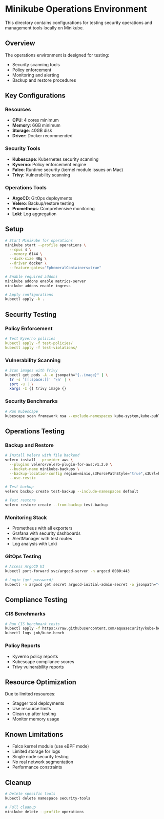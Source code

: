 # Minikube Operations Environment

This directory contains configurations for testing security operations and management tools locally on Minikube.

## Overview

The operations environment is designed for testing:
- Security scanning tools
- Policy enforcement
- Monitoring and alerting
- Backup and restore procedures

## Key Configurations

### Resources
- **CPU**: 4 cores minimum
- **Memory**: 6GB minimum
- **Storage**: 40GB disk
- **Driver**: Docker recommended

### Security Tools
- **Kubescape**: Kubernetes security scanning
- **Kyverno**: Policy enforcement engine
- **Falco**: Runtime security (kernel module issues on Mac)
- **Trivy**: Vulnerability scanning

### Operations Tools
- **ArgoCD**: GitOps deployments
- **Velero**: Backup/restore testing
- **Prometheus**: Comprehensive monitoring
- **Loki**: Log aggregation

## Setup

```bash
# Start Minikube for operations
minikube start --profile operations \
  --cpus 4 \
  --memory 6144 \
  --disk-size 40g \
  --driver docker \
  --feature-gates="EphemeralContainers=true"

# Enable required addons
minikube addons enable metrics-server
minikube addons enable ingress

# Apply configurations
kubectl apply -k .
```

## Security Testing

### Policy Enforcement
```yaml
# Test Kyverno policies
kubectl apply -f test-policies/
kubectl apply -f test-violations/
```

### Vulnerability Scanning
```bash
# Scan images with Trivy
kubectl get pods -A -o jsonpath="{..image}" | \
  tr -s '[[:space:]]' '\n' | \
  sort -u | \
  xargs -I {} trivy image {}
```

### Security Benchmarks
```bash
# Run Kubescape
kubescape scan framework nsa --exclude-namespaces kube-system,kube-public
```

## Operations Testing

### Backup and Restore
```bash
# Install Velero with file backend
velero install --provider aws \
  --plugins velero/velero-plugin-for-aws:v1.2.0 \
  --bucket-name minikube-backups \
  --backup-location-config region=minio,s3ForcePathStyle="true",s3Url=http://minio.velero.svc:9000 \
  --use-restic

# Test backup
velero backup create test-backup --include-namespaces default

# Test restore
velero restore create --from-backup test-backup
```

### Monitoring Stack
- Prometheus with all exporters
- Grafana with security dashboards
- AlertManager with test routes
- Log analysis with Loki

### GitOps Testing
```bash
# Access ArgoCD UI
kubectl port-forward svc/argocd-server -n argocd 8080:443

# Login (get password)
kubectl -n argocd get secret argocd-initial-admin-secret -o jsonpath="{.data.password}" | base64 -d
```

## Compliance Testing

### CIS Benchmarks
```bash
# Run CIS benchmark tests
kubectl apply -f https://raw.githubusercontent.com/aquasecurity/kube-bench/main/job.yaml
kubectl logs job/kube-bench
```

### Policy Reports
- Kyverno policy reports
- Kubescape compliance scores
- Trivy vulnerability reports

## Resource Optimization

Due to limited resources:
- Stagger tool deployments
- Use resource limits
- Clean up after testing
- Monitor memory usage

## Known Limitations

- Falco kernel module (use eBPF mode)
- Limited storage for logs
- Single node security testing
- No real network segmentation
- Performance constraints

## Cleanup

```bash
# Delete specific tools
kubectl delete namespace security-tools

# Full cleanup
minikube delete --profile operations
```